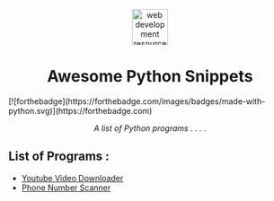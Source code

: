 <p align="center">
    <img width="64" height="64" alt="web development resources" src="https://res.cloudinary.com/teepublic/image/private/s--6JdUF4xD--/t_Resized%20Artwork/c_fit,g_north_west,h_954,w_954/co_000000,e_outline:48/co_000000,e_outline:inner_fill:48/co_ffffff,e_outline:48/co_ffffff,e_outline:inner_fill:48/co_bbbbbb,e_outline:3:1000/c_mpad,g_center,h_1260,w_1260/b_rgb:eeeeee/c_limit,f_auto,h_630,q_90,w_630/v1545761409/production/designs/3820219_0.jpg" />
</p>
<h1 align="center">Awesome Python Snippets</h1>[![forthebadge](https://forthebadge.com/images/badges/made-with-python.svg)](https://forthebadge.com)
<p align="center">
<i> A list of Python programs . . . .</i>
</p>

## List of Programs :
- [Youtube Video Downloader]()
- [Phone Number Scanner]()
